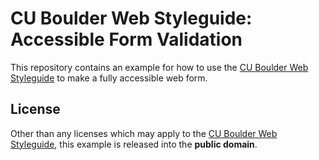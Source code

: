 # CU Boulder Web Styleguide: Accessible Form Validation 
This repository contains an example for how to use the [CU Boulder Web Styleguide](https://github.com/CuBoulder/styleguide) to make a fully accessible web form.

## License
Other than any licenses which may apply to the [CU Boulder Web Styleguide](https://github.com/CuBoulder/styleguide), this example is released into the **public domain**.
